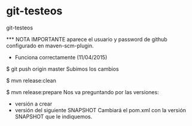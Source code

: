 # git-testeos
git-testeos

*** NOTA IMPORTANTE aparece el usuario y password de github configurado en maven-scm-plugin.

- Funciona correctamente (11/04/2015)

$ git push origin master 
  Subimos los cambios 

$ mvn release:clean

$ mvn release:prepare
  Nos va preguntando por las versiones:
   - versión a crear
   - versión del siguiente SNAPSHOT 
  Cambiará el pom.xml con la versión SNAPSHOT que le indiquemos.
